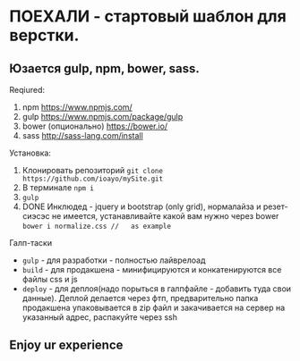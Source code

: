 # ПОЕХАЛИ - стартовый шаблон для верстки.

## Юзается gulp, npm, bower, sass.

Reqiured:
1. npm 
https://www.npmjs.com/
2. gulp
https://www.npmjs.com/package/gulp
3. bower (опционально)
https://bower.io/
4. sass
http://sass-lang.com/install

Установка:
1. Клонировать репозиторий 
```git clone https://github.com/ioayo/mySite.git```
2. В терминале 
```npm i```
3. ```gulp```
4. DONE
Инклюдед - jquery и bootstrap (only grid), нормалайза и резет-сиэсэс не имеется, устанавливайте какой вам нужно через bower
```bower i normalize.css //   as example```

Галп-таски

+ ```gulp``` - для разработки - полностью лайврелоад
+ ```build``` - для продакшена - минифицируются и конкатенируются все файлы css и js
+ ```deploy``` - для деплоя(надо порыться в галпфайле - добавить туда свои данные). 
Деплой делается через фтп, предварительно папка продакшена упаковывается в zip файл и закачивается на сервер на указанный адрес, распакуйте через ssh

## Enjoy ur experience
